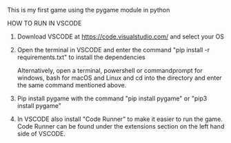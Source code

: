 This is my first game using the pygame module in python 


HOW TO RUN IN VSCODE 

1. Download VSCODE at https://code.visualstudio.com/ and select your OS
2. Open the terminal in VSCODE and enter the command "pip install -r requirements.txt" to install the dependencies

    Alternatively, open a terminal, powershell or commandprompt for windows, bash for macOS and Linux and cd into the directory and enter the same command mentioned above.

   
4. Pip install pygame with the command "pip install pygame" or "pip3 install pygame"
5. In VSCODE also install "Code Runner" to make it easier to run the game. Code Runner can be found under the extensions section on the left hand side of VSCODE.

